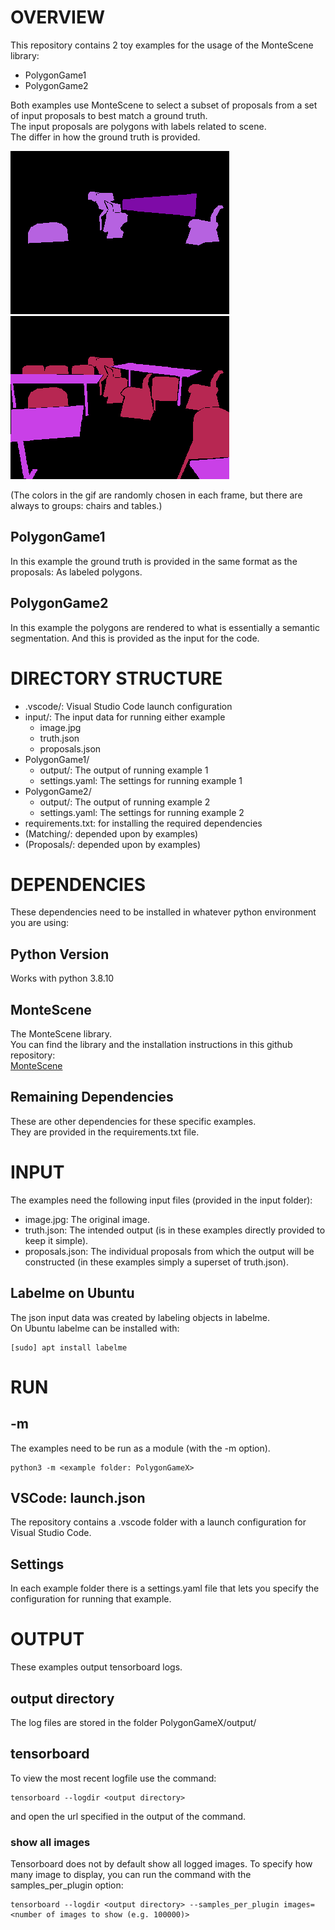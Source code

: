 # OVERVIEW
This repository contains 2 toy examples for the usage of the MonteScene library:  
- PolygonGame1  
- PolygonGame2  
  
Both examples use MonteScene to select a subset of proposals from a set of input proposals to best match a ground truth.  
The input proposals are polygons with labels related to scene.  
The differ in how the ground truth is provided.

![Run](run.gif)
![Truth](truth.png)

(The colors in the gif are randomly chosen in each frame, but there are always to groups: chairs and tables.)

## PolygonGame1
In this example the ground truth is provided in the same format as the proposals: As labeled polygons.
## PolygonGame2
In this example the polygons are rendered to what is essentially a semantic segmentation. And this is provided as the input for the code.


# DIRECTORY STRUCTURE
- .vscode/: Visual Studio Code launch configuration
- input/: The input data for running either example
	- image.jpg
	- truth.json
	- proposals.json
- PolygonGame1/
	- output/: The output of running example 1
	- settings.yaml: The settings for running example 1
- PolygonGame2/
	- output/: The output of running example 2
	- settings.yaml: The settings for running example 2
- requirements.txt: for installing the required dependencies
- (Matching/: depended upon by examples)
- (Proposals/: depended upon by examples)


# DEPENDENCIES
These dependencies need to be installed in whatever python environment you are using:  
## Python Version
Works with python 3.8.10
## MonteScene
The MonteScene library.  
You can find the library and the installation instructions in this github repository:  
[MonteScene](https://github.com/vevenom/MonteScene)
## Remaining Dependencies
These are other dependencies for these specific examples.  
They are provided in the requirements.txt file.  


# INPUT
The examples need the following input files (provided in the input folder):  
- image.jpg: The original image.  
- truth.json: The intended output (is in these examples directly provided to keep it simple).  
- proposals.json: The individual proposals from which the output will be constructed (in these examples simply a superset of truth.json).  
## Labelme on Ubuntu
The json input data was created by labeling objects in labelme.  
On Ubuntu labelme can be installed with:  
```console
[sudo] apt install labelme
```


# RUN
## -m
The examples need to be run as a module (with the -m option).  
```console
python3 -m <example folder: PolygonGameX>
```
## VSCode: launch.json
The repository contains a .vscode folder with a launch configuration for Visual Studio Code.  
## Settings
In each example folder there is a settings.yaml file that lets you specify the configuration for running that example.


# OUTPUT
These examples output tensorboard logs.  
## output directory
The log files are stored in the folder PolygonGameX/output/  
## tensorboard
To view the most recent logfile use the command:  
```console
tensorboard --logdir <output directory>
```
and open the url specified in the output of the command.  
### show all images
Tensorboard does not by default show all logged images. To specify how many image to display, you can run the command with the samples_per_plugin option:  
```console
tensorboard --logdir <output directory> --samples_per_plugin images=<number of images to show (e.g. 100000)>
```